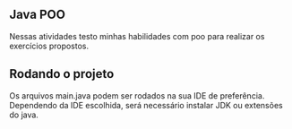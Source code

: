 ## Java POO

Nessas atividades testo minhas habilidades com poo para realizar os exercícios propostos.

## Rodando o projeto
Os arquivos main.java podem ser rodados na sua IDE de preferência. Dependendo da IDE escolhida, será necessário instalar JDK ou extensões do java.
